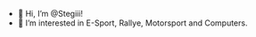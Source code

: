 - 👋 Hi, I’m @Stegiii!
- 👀 I’m interested in E-Sport, Rallye, Motorsport and Computers.

<!---
Stegiii/Stegiii is a ✨ special ✨ repository because its `README.md` (this file) appears on your GitHub profile.
You can click the Preview link to take a look at your changes.
--->
